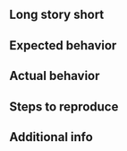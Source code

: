 ## Long story short

<!-- Please describe your problem and why the fix is important. -->

## Expected behavior

<!-- What is the behavior you expect? -->

## Actual behavior

<!-- What's actually happening? -->

## Steps to reproduce

<!-- Please describe steps to reproduce the issue.
     If you have a script that does that please include it here within
     markdown code markup -->

## Additional info

<!-- Describe the addition environment info you have that lead to your issue.
     This includes library version, linux distro may be, and other bits that
     are related to your case. -->
